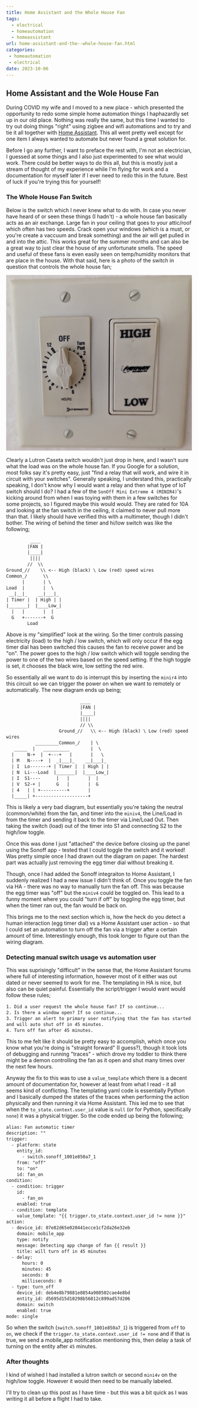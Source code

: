 ```yaml
---
title: Home Assistant and the Whole House Fan
tags:
  - electrical
  - homeautomation
  - homeassistant
url: home-assistant-and-the--whole-house-fan.html
categories:
 - homeautomation
 - electrical
date: 2023-10-06
---
```


## Home Assistant and the Wole House Fan

During COVID my wife and I moved to a new place - which presented the opportunity to redo some simple home automation things I haphazardly set up in our old place. Nothing was really the same, but this time I wanted to try out doing things "right" using zigbee and wifi automations and to try and tie it all together with [Home Assistant](https://github.com/home-assistant). This all went pretty well except for one item I always wanted to automate but never found a great solution for.

Before I go any further, I want to preface the rest with, I'm not an electrician, I guessed at some things and I also just experimented to see what would work. There could be better ways to do this all, but this is mostly just a stream of thought of my experience while I'm flying for work and a documentation for myself later if I ever need to redo this in the future. Best of luck if you're trying this for yourself!

### The Whole House Fan Switch

Below is the switch which I never knew what to do with. In case you never have heard of or seen these things (I hadn't) - a whole house fan basically acts as an air exchange. Large fan in your ceiling that goes to your attic/roof which often has two speeds. Crack open your windows (which is a must, or you're create a vaccuum and break something) and the air will get pulled in and into the attic. This works great for the summer months and can also be a great way to just clear the house of any unfortunate smells. The speed and useful of these fans is even easily seen on temp/humidity monitors that are place in the house. With that said, here is a photo of the switch in question that controls the whole house fan;

![Gotta love the beige](/images/eggtimerswitch.png)

Clearly a Lutron Caseta switch wouldn't just drop in here, and I wasn't sure what the load was on the whole house fan. If you Google for a solution, most folks say it's pretty easy, just "find a relay that will work, and wire it in circuit with your switches". Generally speaking, I understand this, practically speaking, I don't know why I would want a relay and then what type of IoT switch should I do? I had a few of the `SonOff Mini Extreme 4 (MINIR4)`'s kicking around from when I was toying with them in a few switches for some projects, so I figured maybe this would would. They are rated for 10A and looking at the fan switch in the ceiling, it claimed to never pull more than that. I likely should have verified this with a multimeter, though I didn't bother. The wiring of behind the timer and hi/low switch was like the following;
```
         ____
        |FAN |
        |____|
         ||||
        //  \\
Ground_//    \\ <-- High (black) \ Low (red) speed wires
Common_/      \\
      |       | \
Load  |       |  \
 __|__|_    __|___|_
| Timer |  | High | |
|_______|  |____Low_|
  |   |       |  |
  G   +-------+  G
        Load
```

Above is my "simplified" look at the wiring. So the timer controls passing electricity (load) to the high / low switch, which will only occur if the egg timer dial has been switched this causes the fan to receive power and be "on". The power goes to the high / low switch which will toggle sending the power to one of the two wires based on the speed setting. If the high toggle is set, it chooses the black wire, low setting the red wire.

So essentially all we want to do is interrupt this by inserting the `minir4` into this circuit so we can trigger the power on when we want to remotely or automatically. The new diagram ends up being;

```
                            ____
                            |FAN |
                            |____|
                            ||||
                            // \\
                    Ground_//   \\ <-- High (black) \ Low (red) speed wires
           _________Common_/    | \
   _____  |   __________        |  \
  |     N-+  |  +---+   |       |   \
  | M   N----+  |  _|___|_    __|___|_
  | I  Lo-------+ | Timer |  | High | |
  | N  Li---Load  |_______|  |____Low_|
  | I  S1----      |   |       |  |
  | V  S2-+ |      G   |       |  G
  | 4   | | +----------+       |
  |_____| +--------------------+
```

This is likely a very bad diagram, but essentially you're taking the neutral (common/white) from the fan, and timer into the `miniv4`, the Line/Load in from the timer and sending it back to the timer via Line/Load Out. Then taking the switch (load) out of the timer into S1 and connecting S2 to the high/low toggle.

Once this was done I just "attached" the device before closing up the panel using the Sonoff app - tested that I could toggle the switch and it worked! Was pretty simple once I had drawn out the diagram on paper. The hardest part was actually just removing the egg timer dial without breaking it.

Though, once I had added the Sonoff integraiton to Home Assistant, I suddenly realized I had a new issue I didn't think of. Once you toggle the fan via HA - there was no way to manually turn the fan off. This was because the egg timer was "off" but the `miniv4` could be toggled on. This lead to a funny moment where you could "turn if off" by toggling the egg timer, but when the timer ran out, the fan would be back on.

This brings me to the next section which is, how the heck do you detect a human interaction (egg timer dial) vs a Home Assistant user action - so that I could set an automation to turn off the fan via a trigger after a certain amount of time. Interestingly enough, this took longer to figure out than the wiring diagram.

### Detecting manual switch usage vs automation user

This was suprisingly "difficult" in the sense that, the Home Assistant forums where full of interesting information, however most of it either was out dated or never seemed to work for me. The templating in HA is nice, but also can be quiet painful. Essentially the script/trigger I would want would follow these rules;

```
1. Did a user request the whole house fan? If so continue...
2. Is there a window open? If so continue...
3. Trigger an alert to primary user notifying that the fan has started and will auto shut off in 45 minutes.
4. Turn off fan after 45 minutes.
```

This to me felt like it should be pretty easy to accomplish, which once you know what you're doing is "straight forward" (I guess?), though it took lots of debugging and running "traces" - which drove my toddler to think there might be a demon controlling the fan as it open and shut many times over the next few hours.

Anyway the fix to this was to use a `value_template` which there is a decent amount of documentation for, however at least from what I read - it all seems kind of conflicting. The templating yaml code is essentially Python and I basically dumped the states of the traces when performing the action physically and then running it via Home Assistant. This led me to see that when the `to_state.context.user_id` value is `null` (or for Python, specifically `none`) it was a physical trigger. So the code ended up being the following;

```
alias: Fan automatic timer
description: ""
trigger:
  - platform: state
    entity_id:
      - switch.sonoff_1001e850a7_1
    from: "off"
    to: "on"
    id: fan_on
condition:
  - condition: trigger
    id:
      - fan_on
    enabled: true
  - condition: template
    value_template: "{{ trigger.to_state.context.user_id != none }}"
action:
  - device_id: 07e82d65e020441ecce1cf2da26e32eb
    domain: mobile_app
    type: notify
    message: Detecting app change of fan {{ result }}
    title: will turn off in 45 minutes
  - delay:
      hours: 0
      minutes: 45
      seconds: 0
      milliseconds: 0
  - type: turn_off
    device_id: deb4e8b79881e8854a980502cae4e8bd
    entity_id: d5695d15d10298b56812c899ad57d206
    domain: switch
    enabled: true
mode: single
```

So when the switch (`switch.sonoff_1001e850a7_1`) is triggered from `off` to `on`, we check if the `trigger.to_state.context.user_id != none` and if that is true, we send a mobile_app notification mentioning this, then delay a task of turning on the entity after `45` minutes.

### After thoughts

I kind of wished I had installed a lutron switch or second `mini4v` on the high/low toggle. However it would then need to be manually labeled.

I'll try to clean up this post as I have time - but this was a bit quick as I was writing it all before a flight I had to take.